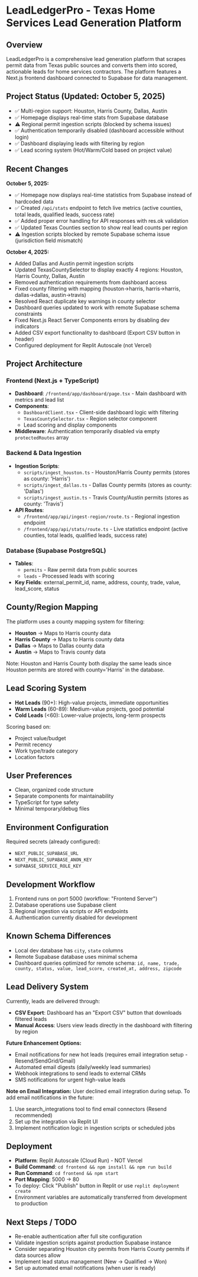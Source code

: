 # LeadLedgerPro - Texas Home Services Lead Generation Platform

## Overview
LeadLedgerPro is a comprehensive lead generation platform that scrapes permit data from Texas public sources and converts them into scored, actionable leads for home services contractors. The platform features a Next.js frontend dashboard connected to Supabase for data management.

## Project Status (Updated: October 5, 2025)
- ✅ Multi-region support: Houston, Harris County, Dallas, Austin
- ✅ Homepage displays real-time stats from Supabase database
- ⚠️ Regional permit ingestion scripts (blocked by schema issues)
- ✅ Authentication temporarily disabled (dashboard accessible without login)
- ✅ Dashboard displaying leads with filtering by region
- ✅ Lead scoring system (Hot/Warm/Cold based on project value)

## Recent Changes
**October 5, 2025:**
- ✅ Homepage now displays real-time statistics from Supabase instead of hardcoded data
- ✅ Created `/api/stats` endpoint to fetch live metrics (active counties, total leads, qualified leads, success rate)
- ✅ Added proper error handling for API responses with res.ok validation
- ✅ Updated Texas Counties section to show real lead counts per region
- ⚠️ Ingestion scripts blocked by remote Supabase schema issue (jurisdiction field mismatch)

**October 4, 2025:**
- Added Dallas and Austin permit ingestion scripts
- Updated TexasCountySelector to display exactly 4 regions: Houston, Harris County, Dallas, Austin
- Removed authentication requirements from dashboard access
- Fixed county filtering with mapping (houston→harris, harris→harris, dallas→dallas, austin→travis)
- Resolved React duplicate key warnings in county selector
- Dashboard queries updated to work with remote Supabase schema constraints
- Fixed Next.js React Server Components errors by disabling dev indicators
- Added CSV export functionality to dashboard (Export CSV button in header)
- Configured deployment for Replit Autoscale (not Vercel)

## Project Architecture

### Frontend (Next.js + TypeScript)
- **Dashboard**: `/frontend/app/dashboard/page.tsx` - Main dashboard with metrics and lead list
- **Components**: 
  - `DashboardClient.tsx` - Client-side dashboard logic with filtering
  - `TexasCountySelector.tsx` - Region selector component
  - Lead scoring and display components
- **Middleware**: Authentication temporarily disabled via empty `protectedRoutes` array

### Backend & Data Ingestion
- **Ingestion Scripts**:
  - `scripts/ingest_houston.ts` - Houston/Harris County permits (stores as county: 'Harris')
  - `scripts/ingest_dallas.ts` - Dallas County permits (stores as county: 'Dallas')
  - `scripts/ingest_austin.ts` - Travis County/Austin permits (stores as county: 'Travis')
- **API Routes**: 
  - `/frontend/app/api/ingest-region/route.ts` - Regional ingestion endpoint
  - `/frontend/app/api/stats/route.ts` - Live statistics endpoint (active counties, total leads, qualified leads, success rate)

### Database (Supabase PostgreSQL)
- **Tables**:
  - `permits` - Raw permit data from public sources
  - `leads` - Processed leads with scoring
- **Key Fields**: external_permit_id, name, address, county, trade, value, lead_score, status

## County/Region Mapping
The platform uses a county mapping system for filtering:
- **Houston** → Maps to Harris county data
- **Harris County** → Maps to Harris county data
- **Dallas** → Maps to Dallas county data
- **Austin** → Maps to Travis county data

Note: Houston and Harris County both display the same leads since Houston permits are stored with county='Harris' in the database.

## Lead Scoring System
- **Hot Leads** (90+): High-value projects, immediate opportunities
- **Warm Leads** (60-89): Medium-value projects, good potential
- **Cold Leads** (<60): Lower-value projects, long-term prospects

Scoring based on:
- Project value/budget
- Permit recency
- Work type/trade category
- Location factors

## User Preferences
- Clean, organized code structure
- Separate components for maintainability
- TypeScript for type safety
- Minimal temporary/debug files

## Environment Configuration
Required secrets (already configured):
- `NEXT_PUBLIC_SUPABASE_URL`
- `NEXT_PUBLIC_SUPABASE_ANON_KEY`
- `SUPABASE_SERVICE_ROLE_KEY`

## Development Workflow
1. Frontend runs on port 5000 (workflow: "Frontend Server")
2. Database operations use Supabase client
3. Regional ingestion via scripts or API endpoints
4. Authentication currently disabled for development

## Known Schema Differences
- Local dev database has `city`, `state` columns
- Remote Supabase database uses minimal schema
- Dashboard queries optimized for remote schema: `id, name, trade, county, status, value, lead_score, created_at, address, zipcode`

## Lead Delivery System
Currently, leads are delivered through:
- **CSV Export**: Dashboard has an "Export CSV" button that downloads filtered leads
- **Manual Access**: Users view leads directly in the dashboard with filtering by region

**Future Enhancement Options:**
- Email notifications for new hot leads (requires email integration setup - Resend/SendGrid/Gmail)
- Automated email digests (daily/weekly lead summaries)
- Webhook integrations to send leads to external CRMs
- SMS notifications for urgent high-value leads

**Note on Email Integration:**
User declined email integration during setup. To add email notifications in the future:
1. Use search_integrations tool to find email connectors (Resend recommended)
2. Set up the integration via Replit UI
3. Implement notification logic in ingestion scripts or scheduled jobs

## Deployment
- **Platform**: Replit Autoscale (Cloud Run) - NOT Vercel
- **Build Command**: `cd frontend && npm install && npm run build`
- **Run Command**: `cd frontend && npm start`
- **Port Mapping**: 5000 → 80
- To deploy: Click "Publish" button in Replit or use `replit deployment create`
- Environment variables are automatically transferred from development to production

## Next Steps / TODO
- Re-enable authentication after full site configuration
- Validate ingestion scripts against production Supabase instance
- Consider separating Houston city permits from Harris County permits if data sources allow
- Implement lead status management (New → Qualified → Won)
- Set up automated email notifications (when user is ready)
